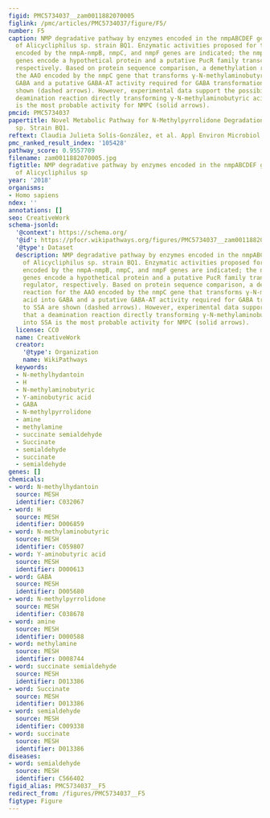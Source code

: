 ```yaml
---
figid: PMC5734037__zam0011882070005
figlink: /pmc/articles/PMC5734037/figure/F5/
number: F5
caption: NMP degradative pathway by enzymes encoded in the nmpABCDEF gene cluster
  of Alicycliphilus sp. strain BQ1. Enzymatic activities proposed for the proteins
  encoded by the nmpA-nmpB, nmpC, and nmpF genes are indicated; the nmpD and nmpE
  genes encode a hypothetical protein and a putative PucR family transcriptional regulator,
  respectively. Based on protein sequence comparison, a demethylation reaction for
  the AAO encoded by the nmpC gene that transforms γ-N-methylaminobutyric acid into
  GABA and a putative GABA-AT activity required for GABA transformation to SSA are
  shown (dashed arrows). However, experimental data support the possibility that a
  deamination reaction directly transforming γ-N-methylaminobutyric acid into SSA
  is the most probable activity for NMPC (solid arrows).
pmcid: PMC5734037
papertitle: Novel Metabolic Pathway for N-Methylpyrrolidone Degradation in Alicycliphilus
  sp. Strain BQ1.
reftext: Claudia Julieta Solís-González, et al. Appl Environ Microbiol. 2018 Jan 1;84(1):e02136-17.
pmc_ranked_result_index: '105428'
pathway_score: 0.9557709
filename: zam0011882070005.jpg
figtitle: NMP degradative pathway by enzymes encoded in the nmpABCDEF gene cluster
  of Alicycliphilus sp
year: '2018'
organisms:
- Homo sapiens
ndex: ''
annotations: []
seo: CreativeWork
schema-jsonld:
  '@context': https://schema.org/
  '@id': https://pfocr.wikipathways.org/figures/PMC5734037__zam0011882070005.html
  '@type': Dataset
  description: NMP degradative pathway by enzymes encoded in the nmpABCDEF gene cluster
    of Alicycliphilus sp. strain BQ1. Enzymatic activities proposed for the proteins
    encoded by the nmpA-nmpB, nmpC, and nmpF genes are indicated; the nmpD and nmpE
    genes encode a hypothetical protein and a putative PucR family transcriptional
    regulator, respectively. Based on protein sequence comparison, a demethylation
    reaction for the AAO encoded by the nmpC gene that transforms γ-N-methylaminobutyric
    acid into GABA and a putative GABA-AT activity required for GABA transformation
    to SSA are shown (dashed arrows). However, experimental data support the possibility
    that a deamination reaction directly transforming γ-N-methylaminobutyric acid
    into SSA is the most probable activity for NMPC (solid arrows).
  license: CC0
  name: CreativeWork
  creator:
    '@type': Organization
    name: WikiPathways
  keywords:
  - N-methylhydantoin
  - H
  - N-methylaminobutyric
  - Y-aminobutyric acid
  - GABA
  - N-methylpyrrolidone
  - amine
  - methylamine
  - succinate semialdehyde
  - Succinate
  - semialdehyde
  - succinate
  - semialdehyde
genes: []
chemicals:
- word: N-methylhydantoin
  source: MESH
  identifier: C032067
- word: H
  source: MESH
  identifier: D006859
- word: N-methylaminobutyric
  source: MESH
  identifier: C059807
- word: Y-aminobutyric acid
  source: MESH
  identifier: D000613
- word: GABA
  source: MESH
  identifier: D005680
- word: N-methylpyrrolidone
  source: MESH
  identifier: C038678
- word: amine
  source: MESH
  identifier: D000588
- word: methylamine
  source: MESH
  identifier: D008744
- word: succinate semialdehyde
  source: MESH
  identifier: D013386
- word: Succinate
  source: MESH
  identifier: D013386
- word: semialdehyde
  source: MESH
  identifier: C009338
- word: succinate
  source: MESH
  identifier: D013386
diseases:
- word: semialdehyde
  source: MESH
  identifier: C566402
figid_alias: PMC5734037__F5
redirect_from: /figures/PMC5734037__F5
figtype: Figure
---
```


